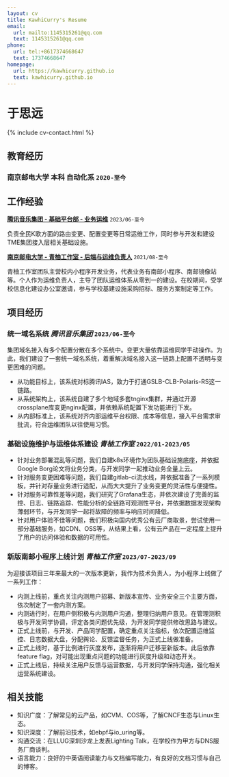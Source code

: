 ```yaml
---
layout: cv
title: KawhiCurry's Resume
email:
  url: mailto:1145315261@qq.com
  text: 1145315261@qq.com
phone:
  url: tel:+8617374668647
  text: 17374668647
homepage:
  url: https://kawhicurry.github.io
  text: kawhicurry.github.io
---
```


# 于思远

{% include cv-contact.html %}

## 教育经历

### 南京邮电大学 本科 自动化系 `2020-至今`

## 工作经验

[**腾讯音乐集团 - 基础平台部 - 业务运维**](https://join.tencentmusic.com/campus/post-details/?id=12187&refer_code) `2023/06-至今`

负责全民K歌方面的路由变更、配置变更等日常运维工作，同时参与开发和建设TME集团接入层相关基础设施。

[**南京邮电大学 - 青柚工作室 - 后端与运维负责人**](https://qingyou.njupt.edu.cn) `2021/08-至今`

青柚工作室团队主营校内小程序开发业务，代表业务有南邮小程序、南邮镜像站等。个人作为运维负责人，主导了团队运维体系从零到一的建设。在校期间，受学校信息化建设办公室邀请，参与学校基建设施采购招标、服务方案制定等工作。

## 项目经历

### **统一域名系统**  *腾讯音乐集团* `2023/06-至今`

集团域名接入有多个配置分散在多个系统中。变更大量依靠运维同学手动操作。为此，我们建设了一套统一域名系统，着重解决域名接入这一链路上配置不透明与变更困难的问题。

- 从功能目标上，该系统对标腾讯IAS，致力于打通GSLB-CLB-Polaris-RS这一链路。
- 从系统架构上，该系统自建了多个地域多套tnginx集群，并通过开源crossplane库变更nginx配置，并依赖系统配置下发功能进行下发。
- 从内部标准上，该系统对齐内部运维平台权限、成本等信息，接入平台需求审批流，符合运维团队以往使用习惯。

### **基础设施维护与运维体系建设** *青柚工作室* `2022/01-2023/05`

- 针对业务部署混乱等问题，我们自建k8s环境作为团队基础设施底座，并依据Google Borg论文将业务分类，与开发同学一起推动业务全量上云。
- 针对服务变更困难等问题，我们自建gitlab-ci流水线，并依据准备了一系列模板，并针对存量业务进行适配，从而大大提升了业务变更的灵活性与便捷性。
- 针对服务可靠性差等问题，我们研究了Grafana生态，并依次建设了完善的监控、日志、链路追踪、性能分析的全链路可观测性平台，并依据数据发现架构薄弱环节，与开发同学一起将故障的频率与响应时间降低。
- 针对用户体验不佳等问题，我们积极向国内优秀公有云厂商取景，尝试使用一部分基础服务，如CDN、OSS等，从结果上看，公有云产品在一定程度上提升了用户的访问体验和数据的可用性。

### **新版南邮小程序上线计划** *青柚工作室* `2023/07-2023/09`

为迎接该项目三年来最大的一次版本更新，我作为技术负责人，为小程序上线做了一系列工作：

- 内测上线前，重点关注内测用户招募、新版本宣传、业务安全三个主要方面，依次制定了一套内测方案。
- 内测进行时，在用户侧积极与内测用户沟通，整理归纳用户意见。在管理测积极与开发同学协调，评定各类问题优先级，为开发同学提供修改思路与建议。
- 正式上线前，与开发、产品同学配置，确定重点关注指标，依次配置运维监控、日志数据大盘，分配舆论、反馈监督任务，为正式上线做准备。
- 正式上线时，基于比例进行灰度发布，逐渐将用户迁移至新版本。此后依靠feature flag，对可能出现重点问题的功能进行灰度升级和动态开关。
- 正式上线后，持续关注用户反馈与运营数据，与开发同学保持沟通，强化相关运营系统建设。

## 相关技能

- 知识广度：了解常见的云产品，如CVM、COS等，了解CNCF生态与Linux生态。
- 知识深度：了解前沿技术，如ebpf与io_uring等。
- 沟通交流：在LLUG深圳沙龙上发表Lighting Talk，在学校作为甲方与DNS服务厂商谈判。
- 语言能力：良好的中英语阅读能力与文档编写能力，有良好的文档习惯与自己的博客。
